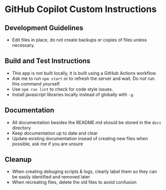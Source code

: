 # GitHub Copilot Custom Instructions
## Development Guidelines
- Edit files in place, do not create backups or copies of files unless necessary.
## Build and Test Instructions
- This app is not built locally, it is built using a GitHub Actions workflow. 
- Ask me to run `npm start` or to refresh the server and wait.  Do not run this command yourself.
- Use `npm run lint` to check for code style issues.
- Install javascript libraries locally instead of globally with `-g`.

## Documentation
- All documentation besides the README.md should be stored in the `docs` directory
- Keep documentation up to date and clear
- Update existing documentation insead of creating new files when possible, ask me if you are unsure

## Cleanup
- When creating debuging scripts & logs, clearly label them so they can be easily identified and removed later
- When recreating files, delete the old files to avoid confusion
